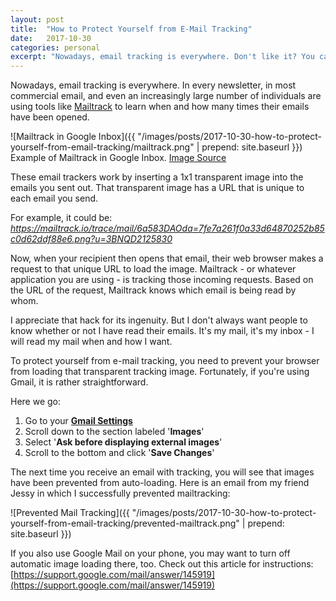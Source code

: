 ```yaml
---
layout: post
title:  "How to Protect Yourself from E-Mail Tracking"
date:   2017-10-30
categories: personal
excerpt: "Nowadays, email tracking is everywhere. Don't like it? You can protect yourself."
---
```


Nowadays, email tracking is everywhere. In every newsletter, in most commercial
email, and even an increasingly large number of individuals are using tools like
[Mailtrack](https://mailtrack.io/) to learn when and how many times their emails
have been opened.

![Mailtrack in Google Inbox]({{ "/images/posts/2017-10-30-how-to-protect-yourself-from-email-tracking/mailtrack.png" | prepend: site.baseurl }})  
Example of Mailtrack in Google Inbox.
[Image Source](https://ca.finance.yahoo.com/news/mailtrack-io-shows-email-read-171502787.html)

These email trackers work by inserting a 1x1 transparent image into the emails
you sent out. That transparent image has a URL that is unique to each email you
send.

For example, it could be: *https://mailtrack.io/trace/mail/6a583DAOda=7fe7a261f0a33d64870252b85c0d62ddf88e6.png?u=3BNQD2125830*

Now, when your recipient then opens that email, their web browser makes a
request to that unique URL to load the image. Mailtrack - or whatever
application you are using - is tracking those incoming requests. Based on the
URL of the request, Mailtrack knows which email is being read by whom.

I appreciate that hack for its ingenuity. But I don't always want people to know
whether or not I have read their emails. It's my mail, it's my inbox - I will
read my mail when and how I want.

To protect yourself from e-mail tracking, you need to prevent your browser from
loading that transparent tracking image. Fortunately, if you're using Gmail, it
is rather straightforward.

Here we go:  
1. Go to your [**Gmail Settings**](https://mail.google.com/mail/#settings/general)
2. Scroll down to the section labeled '**Images**'
3. Select '**Ask before displaying external images**'
4. Scroll to the bottom and click '**Save Changes**'

The next time you receive an email with tracking, you will see that images have
been prevented from auto-loading. Here is an email from my friend Jessy in which
I successfully prevented mailtracking:

![Prevented Mail Tracking]({{ "/images/posts/2017-10-30-how-to-protect-yourself-from-email-tracking/prevented-mailtrack.png" | prepend: site.baseurl }})  

If you also use Google Mail on your phone, you may want to turn off automatic
image loading there, too. Check out this article for instructions:
[https://support.google.com/mail/answer/145919](https://support.google.com/mail/answer/145919)
